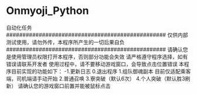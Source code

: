 # Onmyoji_Python
自动化任务
#################################################
仅供内部测试使用，请勿外传，本程序所产生的一切后果自负
#################################################
请确认您是使用管理员权限打开本程序，否则部分功能会失效
请严格遵守程序选择，如有错误请联系开发者
使用过程中，请不要移动游戏窗口，会导致点击位置错误
本程序目前实现的功能如下：
-1.更新日志
0.退出程序
1.组队御魂副本
    目前仅适配乘客端，司机端请手动开始
2.普通召唤
3.寮突破（默认6次）
4.个人突破（默认胜3刷新）
请确认您的游戏窗口前置并能被鼠标点击